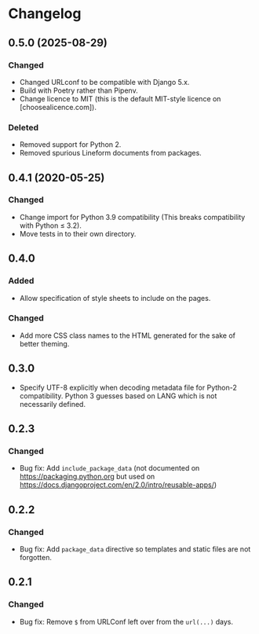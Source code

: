 # Changelog

## 0.5.0 (2025-08-29)

### Changed

* Changed URLconf to be compatible with Django 5.x.
* Build with Poetry rather than Pipenv.
* Change licence to MIT (this is the default MIT-style licence on [choosealicence.com]).

### Deleted

* Removed support for Python 2.
* Removed spurious Lineform documents from packages.

[choosealicense.com]: https://choosealicense.com

## 0.4.1 (2020-05-25)

### Changed

* Change import for Python 3.9 compatibility
  (This breaks compatibility with Python ≤ 3.2).
* Move tests in to their own directory.

## 0.4.0

### Added

* Allow specification of style sheets to include on the pages.

### Changed

* Add more CSS class names to the HTML generated for the sake of better theming.

## 0.3.0

* Specify UTF-8 explicitly when decoding metadata file
  for Python-2 compatibility.
  Python 3 guesses based on LANG which is not necessarily defined.


## 0.2.3

### Changed

* Bug fix: Add `include_package_data` (not documented on https://packaging.python.org but
  used on https://docs.djangoproject.com/en/2.0/intro/reusable-apps/)


## 0.2.2

### Changed

* Bug fix: Add `package_data` directive so templates and static files are not forgotten.


## 0.2.1

### Changed

* Bug fix: Remove `$` from URLConf left over from the `url(...)` days.
